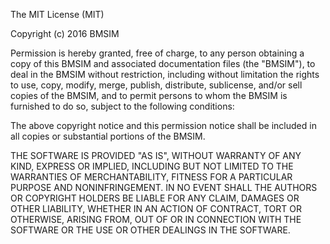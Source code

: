 The MIT License (MIT)

Copyright (c) 2016 BMSIM

Permission is hereby granted, free of charge, to any person obtaining a copy
of this BMSIM and associated documentation files (the "BMSIM"), to deal
in the BMSIM without restriction, including without limitation the rights
to use, copy, modify, merge, publish, distribute, sublicense, and/or sell
copies of the BMSIM, and to permit persons to whom the BMSIM is
furnished to do so, subject to the following conditions:

The above copyright notice and this permission notice shall be included in all
copies or substantial portions of the BMSIM.

THE SOFTWARE IS PROVIDED "AS IS", WITHOUT WARRANTY OF ANY KIND, EXPRESS OR
IMPLIED, INCLUDING BUT NOT LIMITED TO THE WARRANTIES OF MERCHANTABILITY,
FITNESS FOR A PARTICULAR PURPOSE AND NONINFRINGEMENT. IN NO EVENT SHALL THE
AUTHORS OR COPYRIGHT HOLDERS BE LIABLE FOR ANY CLAIM, DAMAGES OR OTHER
LIABILITY, WHETHER IN AN ACTION OF CONTRACT, TORT OR OTHERWISE, ARISING FROM,
OUT OF OR IN CONNECTION WITH THE SOFTWARE OR THE USE OR OTHER DEALINGS IN THE
SOFTWARE.
